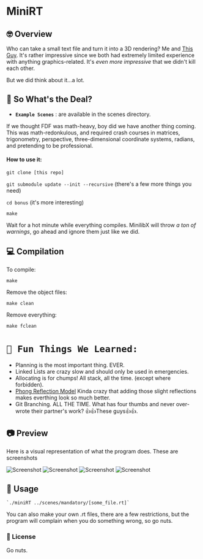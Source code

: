 # MiniRT
<!-- ![dpalmer's 42 stats](https://badge42.vercel.app/api/v2/cli5pb141011308mh1fmi5qrq/stats?cursusId=21&coalitionId=271) -->

<!-- ![Achievement Unlocked!](./assets/fdfm.png) -->

<!-- ![dpalmer's 42 FdF Score](https://badge42.vercel.app/api/v2/cli5pb141011308mh1fmi5qrq/project/2909195) -->

## 🤓 Overview
Who can take a small text file and turn it into a 3D rendering? Me and [This Guy](https://github.com/sakarisalmi/). It's rather impressive since we both had extremely limited experience with anything graphics-related. It's *even more impressive* that we didn't kill each other.

But we did think about it...a lot.

## 🧐 So What's the Deal?
- **`Example Scenes`** : are available in the scenes directory.

If we thought FDF was math-heavy, boy did we have another thing coming. This was math-redonkulous, and required crash courses in matrices, trigonometry, perspective, three-dimensional coordinate systems, radians, and pretending to be professional.

#### How to use it:
`git clone [this repo]`

`git submodule update --init --recursive` (there's a few more things you need)

`cd bonus` (it's more interesting)

`make`

Wait for a hot minute while everything compiles. MinilibX will throw *a ton of warnings*, go ahead and ignore them just like we did.

## 💻 Compilation
To compile:

```make```

Remove the object files:

```make clean```

Remove everything:

```make fclean```

# `🥳 Fun Things We Learned:`
- Planning is the most important thing. EVER.
- Linked Lists are crazy slow and should only be used in emergencies.
- Allocating is for chumps! All stack, all the time. (except where forbidden).
- [Phong Reflection Model](https://en.wikipedia.org/wiki/Blinn%E2%80%93Phong_reflection_model) Kinda crazy that adding those slight reflections makes everthing look so much better.
- Git Branching. ALL THE TIME. What has four thumbs and never over-wrote their partner's work? 👍👍These guys👍👍.

## 📷 Preview
Here is a visual representation of what the program does. These are screenshots

![Screenshot](./assets/Balls.png)
![Screenshot](./assets/Columns.png)
![Screenshot](./assets/Cornell.png)
![Screenshot](./assets/Cylinder.png)

## 🤡 Usage
```
`./miniRT ../scenes/mandatory/[some_file.rt]`
```
You can also make your own .rt files, there are a few restrictions, but the program will complain when you do something wrong, so go nuts.

### 📝 License
Go nuts.
